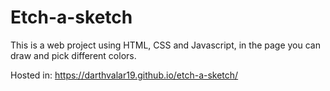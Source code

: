 # Etch-a-sketch
This is a web project using HTML, CSS and Javascript, in the page you can draw and pick different colors. 

Hosted in: https://darthvalar19.github.io/etch-a-sketch/
